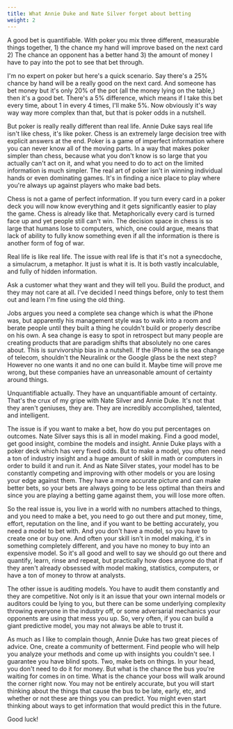 ```yaml
---
title: What Annie Duke and Nate Silver forget about betting
weight: 2
---
```

A good bet is quantifiable. With poker you mix three different, measurable things together, 1) the chance my hand will improve based on the next card 2) The chance an opponent has a better hand 3) the amount of money I have to pay into the pot to see that bet through.

I'm no expert on poker but here's a quick scenario. Say there's a 25% chance by hand will be a really good on the next card. And someone has bet money but it's only 20% of the pot (all the money lying on the table,) then it's a good bet. There's a 5% difference, which means if I take this bet every time, about 1 in every 4 times, I'll make 5%. Now obviously it's way way way more complex than that, but that is poker odds in a nutshell.

But poker is really really different than real life. Annie Duke says real life isn't like chess, it's like poker. Chess is an extremely large decision tree with explicit answers at the end. Poker is a game of imperfect information where you can never know all of the moving parts. In a way that makes poker simpler than chess, because what you don't know is so large that you actually can't act on it, and what you need to do to act on the limited information is much simpler. The real art of poker isn't in winning individual hands or even dominating games. It's in finding a nice place to play where you're always up against players who make bad bets.

Chess is not a game of perfect information. If you turn every card in a poker deck you will now know everything and it gets significantly easier to play the game. Chess is already like that. Metaphorically every card is turned face up and yet people still can't win. The decision space in chess is so large that humans lose to computers, which, one could argue, means that lack of ability to fully know something even if all the information is there is another form of fog of war.

Real life is like real life. The issue with real life is that it's not a synecdoche, a simulacrum, a metaphor. It just is what it is. It is both vastly incalculable, and fully of hidden information.

Ask a customer what they want and they will tell you. Build the product, and they may not care at all. I've decided I need things before, only to test them out and learn I'm fine using the old thing.

Jobs argues you need a complete sea change which is what the iPhone was, but apparently his management style was to walk into a room and berate people until they built a thing he couldn't build or properly describe on his own. A sea change is easy to spot in retrospect but many people are creating products that are paradigm shifts that absolutely no one cares about. This is survivorship bias in a nutshell. If the iPhone is the sea change of telecom, shouldn't the Neuralink or the Google glass be the next step? However no one wants it and no one can build it. Maybe time will prove me wrong, but these companies have an unreasonable amount of certainty around things.

Unquantifiable actually. They have an unquantifiable amount of certainty. That's the crux of my gripe with Nate Silver and Annie Duke. It's not that they aren't geniuses, they are. They are incredibly accomplished, talented, and intelligent.

The issue is if you want to make a bet, how do you put percentages on outcomes. Nate Silver says this is all in model making. Find a good model, get good insight, combine the models and insight. Annie Duke plays with a poker deck which has very fixed odds. But to make a model, you often need a ton of industry insight and a huge amount of skill in math or computers in order to build it and run it. And as Nate Silver states, your model has to be constantly competing and improving with other models or you are losing your edge against them. They have a more accurate picture and can make better bets, so your bets are always going to be less optimal than theirs and since you are playing a betting game against them, you will lose more often.

So the real issue is, you live in a world with no numbers attached to things, and you need to make a bet, you need to go out there and put money, time, effort, reputation on the line, and if you want to be betting accurately, you need a model to bet with. And you don't have a model, so you have to create one or buy one. And often your skill isn't in model making, it's in something completely different, and you have no money to buy into an expensive model. So it's all good and well to say we should go out there and quantify, learn, rinse and repeat, but practically how does anyone do that if they aren't already obsessed with model making, statistics, computers, or have a ton of money to throw at analysts.

The other issue is auditing models. You have to audit them constantly and they are competitive. Not only is it an issue that your own internal models or auditors could be lying to you, but there can be some underlying complexity throwing everyone in the industry off, or some adversarial mechanics your opponents are using that mess you up. So, very often, if you can build a giant predictive model, you may not always be able to trust it.

As much as I like to complain though, Annie Duke has two great pieces of advice. One, create a community of betterment. Find people who will help you analyze your methods and come up with insights you couldn't see. I guarantee you have blind spots. Two, make bets on things. In your head, you don't need to do it for money. But what is the chance the bus you're waiting for comes in on time. What is the chance your boss will walk around the corner right now. You may not be entirely accurate, but you will start thinking about the things that cause the bus to be late, early, etc, and whether or not these are things you can predict. You might even start thinking about ways to get information that would predict this in the future.

Good luck!